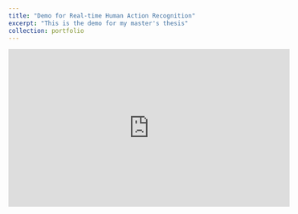 ```yaml
---
title: "Demo for Real-time Human Action Recognition"
excerpt: "This is the demo for my master's thesis"
collection: portfolio
---
```


<!-- Demo for Real-time Human Action Recognition --> 
<iframe width="560" height="315" src="https://www.youtube.com/embed/9E24ma4W7ac?si=uq4DR4TyTV2HmFHv" 
  title="YouTube video player" frameborder="0" allow="accelerometer; autoplay; clipboard-write; encrypted-media; 
  gyroscope; picture-in-picture; web-share" referrerpolicy="strict-origin-when-cross-origin" allowfullscreen></iframe>

